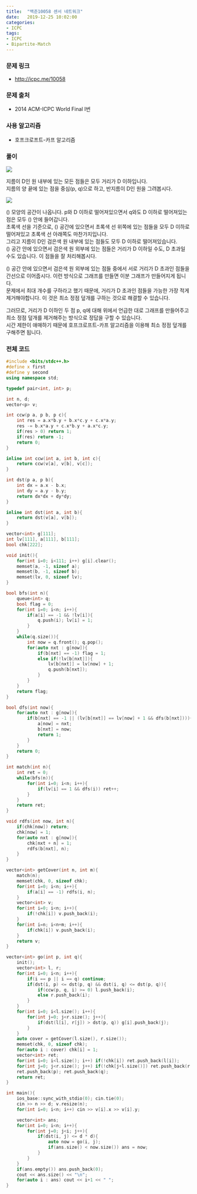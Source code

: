 ```yaml
---
title:  "백준10058 센서 네트워크"
date:   2019-12-25 10:02:00
categories:
- ICPC
tags:
- ICPC
- Bipartite-Match
---
```


### 문제 링크
* http://icpc.me/10058

### 문제 출처
* 2014 ACM-ICPC World Final I번

### 사용 알고리즘
* 호프크로프트-카프 알고리즘

### 풀이
![](https://i.imgur.com/4t8UWaL.png)

지름이 D인 원 내부에 있는 모든 점들은 모두 거리가 D 이하입니다.<br>
지름의 양 끝에 있는 점을 중심(p, q)으로 하고, 반지름이 D인 원을 그려봅시다.

![](https://i.imgur.com/Zl2Sc9m.png)

() 모양의 공간이 나옵니다. p와 D 이하로 떨어져있으면서 q와도 D 이하로 떨어져있는 점은 모두 () 안에 들어갑니다.<br>
초록색 선을 기준으로, () 공간에 있으면서 초록색 선 위쪽에 있는 점들을 모두 D 이하로 떨어져있고 초록색 선 아래쪽도 마찬가지입니다.<Br>
그리고 지름이 D인 검은색 원 내부에 있는 점들도 모두 D 이하로 떨어져있습니다.<br>
() 공간 안에 있으면서 검은색 원 외부에 있는 점들은 거리가 D 이하일 수도, D 초과일 수도 있습니다. 이 점들을 잘 처리해봅시다.

() 공간 안에 있으면서 검은색 원 외부에 있는 점들 중에서 서로 거리가 D 초과인 점들을 간선으로 이어줍시다. 이런 방식으로 그래프를 만들면 이분 그래프가 만들어지게 됩니다.<br>
문제에서 최대 개수를 구하라고 했기 때문에, 거리가 D 초과인 점들을 가능한 가장 적게 제거해야합니다. 이 것은 최소 정점 덮개를 구하는 것으로 해결할 수 있습니다.

그러므로, 거리가 D 이하인 두 점 p, q에 대해 위에서 언급한 대로 그래프를 만들어주고 최소 정점 덮개를 제거해주는 방식으로 정답을 구할 수 있습니다.<br>
시간 제한이 애매하기 때문에 호프크로프트-카프 알고리즘을 이용해 최소 정점 덮개를 구해주면 됩니다.

### 전체 코드
```cpp
#include <bits/stdc++.h>
#define x first
#define y second
using namespace std;

typedef pair<int, int> p;

int n, d;
vector<p> v;

int ccw(p a, p b, p c){
	int res = a.x*b.y + b.x*c.y + c.x*a.y;
	res -= b.x*a.y + c.x*b.y + a.x*c.y;
	if(res > 0) return 1;
	if(res) return -1;
	return 0;
}

inline int ccw(int a, int b, int c){
	return ccw(v[a], v[b], v[c]);
}

int dst(p a, p b){
	int dx = a.x - b.x;
	int dy = a.y - b.y;
	return dx*dx + dy*dy;
}

inline int dst(int a, int b){
	return dst(v[a], v[b]);
}

vector<int> g[111];
int lv[111], a[111], b[111];
bool chk[222];

void init(){
	for(int i=0; i<111; i++) g[i].clear();
	memset(a, -1, sizeof a);
	memset(b, -1, sizeof b);
	memset(lv, 0, sizeof lv);
}

bool bfs(int n){
	queue<int> q;
	bool flag = 0;
	for(int i=0; i<n; i++){
		if(a[i] == -1 && !lv[i]){
			q.push(i); lv[i] = 1;
		}
	}
	while(q.size()){
		int now = q.front(); q.pop();
		for(auto nxt : g[now]){
			if(b[nxt] == -1) flag = 1;
			else if(!lv[b[nxt]]){
				lv[b[nxt]] = lv[now] + 1;
				q.push(b[nxt]);
			}
		}
	}
	return flag;
}

bool dfs(int now){
	for(auto nxt : g[now]){
		if(b[nxt] == -1 || (lv[b[nxt]] == lv[now] + 1 && dfs(b[nxt]))){
			a[now] = nxt;
			b[nxt] = now;
			return 1;
		}
	}
	return 0;
}

int match(int n){
	int ret = 0;
	while(bfs(n)){
		for(int i=0; i<n; i++){
			if(lv[i] == 1 && dfs(i)) ret++;
		}
	}
	return ret;
}

void rdfs(int now, int n){
	if(chk[now]) return;
	chk[now] = 1;
	for(auto nxt : g[now]){
		chk[nxt + n] = 1;
		rdfs(b[nxt], n);
	}
}

vector<int> getCover(int n, int m){
	match(n);
	memset(chk, 0, sizeof chk);
	for(int i=0; i<n; i++){
		if(a[i] == -1) rdfs(i, n);
	}
	vector<int> v;
	for(int i=0; i<n; i++){
		if(!chk[i]) v.push_back(i);
	}
	for(int i=n; i<n+m; i++){
		if(chk[i]) v.push_back(i);
	}
	return v;
}

vector<int> go(int p, int q){
	init();
	vector<int> l, r;
	for(int i=0; i<n; i++){
		if(i == p || i == q) continue;
		if(dst(i, p) <= dst(p, q) && dst(i, q) <= dst(p, q)){
			if(ccw(p, q, i) >= 0) l.push_back(i);
			else r.push_back(i);
		}
	}
	for(int i=0; i<l.size(); i++){
		for(int j=0; j<r.size(); j++){
			if(dst(l[i], r[j]) > dst(p, q)) g[i].push_back(j);
		}
	}
	auto cover = getCover(l.size(), r.size());
	memset(chk, 0, sizeof chk);
	for(auto i : cover) chk[i] = 1;
	vector<int> ret;
	for(int i=0; i<l.size(); i++) if(!chk[i]) ret.push_back(l[i]);
	for(int j=0; j<r.size(); j++) if(!chk[j+l.size()]) ret.push_back(r[j]);
	ret.push_back(p); ret.push_back(q);
	return ret;
}

int main(){
	ios_base::sync_with_stdio(0); cin.tie(0);
	cin >> n >> d; v.resize(n);
	for(int i=0; i<n; i++) cin >> v[i].x >> v[i].y;

	vector<int> ans;
	for(int i=0; i<n; i++){
		for(int j=0; j<i; j++){
			if(dst(i, j) <= d * d){
				auto now = go(i, j);
				if(ans.size() < now.size()) ans = now;
			}
		}
	}
	if(ans.empty()) ans.push_back(0);
	cout << ans.size() << "\n";
	for(auto i : ans) cout << i+1 << " ";
}
```
